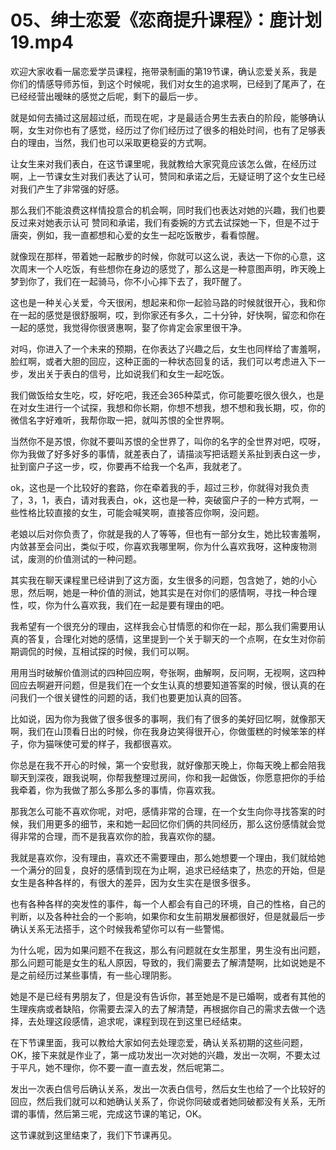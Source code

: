 # 05、绅士恋爱《恋商提升课程》：鹿计划19.mp4

欢迎大家收看一届恋爱学员课程，拖带录制画的第19节课，确认恋爱关系，我是你们的情感导师苏恒，到这个时候呢，我们对女生的追求啊，已经到了尾声了，在已经经营出暧昧的感觉之后呢，剩下的最后一步。

就是如何去捅过这层超过纸，而现在呢，才是最适合男生去表白的阶段，能够确认啊，女生对你也有了感觉，经历过了你们经历过了很多的相处时间，也有了足够表白的理由，当然，我们也可以采取更稳妥的方式啊。

让女生来对我们表白，在这节课里呢，我就教给大家究竟应该怎么做，在经历过啊，上一节课女生对我们表达了认可，赞同和承诺之后，无疑证明了这个女生已经对我们产生了非常强的好感。

那么我们不能浪费这样情投意合的机会啊，同时我们也表达对她的兴趣，我们也要反过来对她表示认可 赞同和承诺，我们有委婉的方式去试探她一下，但是不过于唐突，例如，我一直都想和心爱的女生一起吃饭散步，看看惊醒。

就像现在那样，带着她一起散步的时候，你就可以这么说，表达一下你的心意，这次周末一个人吃饭，有些想你在身边的感觉了，那么这是一种意图声明，昨天晚上梦到你了，我们在一起骑马，你不小心摔下去了，我吓醒了。

这也是一种关心关爱，今天很闲，想起来和你一起验马路的时候就很开心，我和你在一起的感觉是很舒服啊，哎，到你家还有多久，二十分钟，好快啊，留恋和你在一起的感觉，我觉得你很贤惠啊，娶了你肯定会家里很干净。

对吗，你进入了一个未来的预期，在你表达了兴趣之后，女生也同样给了害羞啊，脸红啊，或者大胆的回应，这种正面的一种状态回复的话，我们可以考虑进入下一步，发出关于表白的信号，比如说我们和女生一起吃饭。

我们做饭给女生吃，哎，好吃吧，我还会365种菜式，你可能要吃很久很久，也是在对女生进行一个试探，我想和你长期，你想不想我，想不想和我长期，哎，你的微信名字好难听，我帮你取一把，就叫苏恨的全世界啊。

当然你不是苏恨，你就不要叫苏恨的全世界了，叫你的名字的全世界对吧，哎呀，你为我做了好多好多的事情，就差表白了，请描淡写把话题关系扯到表白这一步，扯到窗户子这一步，哎，你要再不给我一个名声，我就老了。

ok，这也是一个比较好的套路，你在牵着我的手，超过三秒，你就得对我负责了，3，1，表白，请对我表白，ok，这也是一种，突破窗户子的一种方式啊，一些性格比较直接的女生，可能会喊笑啊，直接答应你啊，没问题。

老娘以后对你负责了，你就是我的人了等等，但也有一部分女生，她比较害羞啊，内敛甚至会问出，类似于哎，你喜欢我哪里啊，你为什么喜欢我呀，这种废物测试，废测的价值测试的一种问题。

其实我在聊天课程里已经讲到了这方面，女生很多的问题，包含她了，她的小心思，然后啊，她是一种价值的测试，她其实是在对你们的感情啊，寻找一种合理性，哎，你为什么喜欢我，我们在一起是要有理由的吧。

我希望有一个很充分的理由，这样我会心甘情愿的和你在一起，那么我们需要用认真的答复，合理化对她的感情，这里提到一个关于聊天的一个点啊，在女生对你前期调侃的时候，互相试探的时候，我们可以啊。

用用当时破解价值测试的四种回应啊，夸张啊，曲解啊，反问啊，无视啊，这四种回应去啊避开问题，但是我们在一个女生认真的想要知道答案的时候，很认真的在问我们一个很关键性的问题的话，我们也要更加认真的回答。

比如说，因为你为我做了很多很多的事啊，我们有了很多的美好回忆啊，就像那天啊，我们在山顶看日出的时候，你在我身边笑得很开心，你做蛋糕的时候笨笨的样子，你为猫咪使可爱的样子，我都很喜欢。

你总是在我不开心的时候，第一个安慰我，就好像那天晚上，你每天晚上都会陪我聊天到深夜，跟我说啊，你帮我整理过房间，你和我一起做饭，你愿意把你的手给我牵着，你为我做了那么多那么多的事情，你喜欢我。

那我怎么可能不喜欢你呢，对吧，感情非常的合理，在一个女生向你寻找答案的时候，我们用更多的细节，来和她一起回忆你们俩的共同经历，那么这份感情就会觉得非常的合理，而不是我喜欢你的脸，我喜欢你的腿。

我就是喜欢你，没有理由，喜欢还不需要理由，那么她想要一个理由，我们就给她一个满分的回复，良好的感情到现在为止啊，追求已经结束了，热恋的开始，但是女生是各种各样的，有很大的差异，因为女生实在是很多很多。

也有各种各样的突发性的事件，每一个人都会有自己的环境，自己的性格，自己的判断，以及各种社会的一个影响，如果你和女生前期发展都很好，但是就最后一步确认关系无法搭手，这个时候我希望你可以有一些警惕。

为什么呢，因为如果问题不在我这，那么有问题就在女生那里，男生没有出问题，那么问题可能是女生的私人原因，导致的，我们需要去了解清楚啊，比如说她是不是之前经历过某些事情，有一些心理阴影。

她是不是已经有男朋友了，但是没有告诉你，甚至她是不是已婚啊，或者有其他的生理疾病或者缺陷，你需要去深入的去了解清楚，再根据你自己的需求去做一个选择，去处理这段感情，追求呢，课程到现在到这里已经结束。

在下节课里面，我可以教给大家如何去处理恋爱，确认关系初期的这些问题，OK，接下来就是作业了，第一成功发出一次对她的兴趣，发出一次啊，不要太过于平凡，她不理你，你不要一直一直去发，然后呢第二。

发出一次表白信号后确认关系，发出一次表白信号，然后女生也给了一个比较好的回应，然后我们就可以和她确认关系了，你说你同破或者她同破都没有关系，无所谓的事情，然后第三呢，完成这节课的笔记，OK。

这节课就到这里结束了，我们下节课再见。